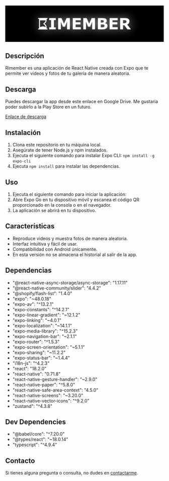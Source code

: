 ![Banner](./Banner.png)

## Descripción
Rimember es una aplicación de React Native creada con Expo que te permite ver videos y fotos de tu galería de manera aleatoria.

## Descarga
Puedes descargar la app desde este enlace en Google Drive. Me gustaría poder subirlo a la Play Store en un futuro.

[Enlace de descarga](https://drive.google.com/file/d/1hpHPVnu9Tjh2vABqtYEk2LfXmpEdo4Yi/view?usp=sharing)

## Instalación
1. Clona este repositorio en tu máquina local.
2. Asegúrate de tener Node.js y npm instalados.
3. Ejecuta el siguiente comando para instalar Expo CLI: `npm install -g expo-cli`
4. Ejecuta `npm install` para instalar las dependencias.

## Uso
1. Ejecuta el siguiente comando para iniciar la aplicación:
2. Abre Expo Go en tu dispositivo móvil y escanea el código QR proporcionado en la consola o en el navegador.
3. La aplicación se abrirá en tu dispositivo.

## Características
- Reproduce videos y muestra fotos de manera aleatoria.
- Interfaz intuitiva y fácil de usar.
- Compatibilidad con Android únicamente.
- En esta versión no se almacena el historial al salir de la app.

## Dependencias
- "@react-native-async-storage/async-storage": "1.17.11"
- "@react-native-community/slider": "4.4.2"
- "@shopify/flash-list": "1.4.0"
- "expo": "~48.0.18"
- "expo-av": "^13.2.1"
- "expo-constants": "^14.2.1"
- "expo-linear-gradient": "~12.1.2"
- "expo-linking": "~4.0.1"
- "expo-localization": "~14.1.1"
- "expo-media-library": "^15.2.3"
- "expo-navigation-bar": "~2.1.1"
- "expo-router": "^1.5.3"
- "expo-screen-orientation": "~5.1.1"
- "expo-sharing": "~11.2.2"
- "expo-status-bar": "~1.4.4"
- "i18n-js": "^4.2.3"
- "react": "18.2.0"
- "react-native": "0.71.8"
- "react-native-gesture-handler": "~2.9.0"
- "react-native-paper": "^5.8.0"
- "react-native-safe-area-context": "4.5.0"
- "react-native-screens": "~3.20.0"
- "react-native-vector-icons": "^9.2.0"
- "zustand": "^4.3.8"

## Dev Dependencies
- "@babel/core": "^7.20.0"
- "@types/react": "~18.0.14"
- "typescript": "^4.9.4"

## Contacto
Si tienes alguna pregunta o consulta, no dudes en [contactarme](mailto:werlyndev@gmail.com).
